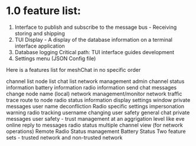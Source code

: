 # 1.0 feature list:
1. Interface to publish and subscribe to the message bus - Receiving storing and shipping
2. TUI Display - A display of the database information on a terminal interface application
3. Database logging
Critical path: TUI interface guides development
4. Settings menu (JSON Config file)


Here is a features list for meshChat in no specific order

channel list 
node list 
chat list 
network management 
admin channel 
status information 
battery information 
radio information 
send chat messages 
change node name (local) 
network management/monitor network traffic 
trace route to node 
radio status information display 
settings window 
private messages 
user name deconfliction 
Radio specific settings 
impersonation warning 
radio tracking 
username changing 
user safety 
general chat 
private messages 
user safety - trust management at an aggrigation level like eve online 
reply to messages 
radio status 
multiple channel view (for network operations) 
Remote Radio Status management 
Battery Status 
Two feature sets - trusted network and non-trusted network 

